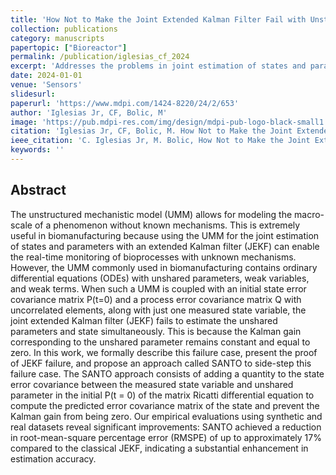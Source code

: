 ```yaml
---
title: 'How Not to Make the Joint Extended Kalman Filter Fail with Unstructured Mechanistic Models'
collection: publications
category: manuscripts
papertopic: ["Bioreactor"]
permalink: /publication/iglesias_cf_2024
excerpt: 'Addresses the problems in joint estimation of states and parameters with an extended Kalman filter.'
date: 2024-01-01
venue: 'Sensors'
slidesurl:
paperurl: 'https://www.mdpi.com/1424-8220/24/2/653'
author: 'Iglesias Jr, CF, Bolic, M'
image: 'https://pub.mdpi-res.com/img/design/mdpi-pub-logo-black-small1.svg?da3a8dcae975a41c?1732615622'
citation: 'Iglesias Jr, CF, Bolic, M. How Not to Make the Joint Extended Kalman Filter Fail with Unstructured Mechanistic Models. Sensors, 2024.'
ieee_citation: 'C. Iglesias Jr, M. Bolic, How Not to Make the Joint Extended Kalman Filter Fail with Unstructured Mechanistic Models, Sensors, vol. 24, no. 2, pp. 653, 2024.'
keywords: ''
---
```


## Abstract

The unstructured mechanistic model (UMM) allows for modeling the macro-scale of a phenomenon without known mechanisms. This is extremely useful in biomanufacturing because using the UMM for the joint estimation of states and parameters with an extended Kalman filter (JEKF) can enable the real-time monitoring of bioprocesses with unknown mechanisms. However, the UMM commonly used in biomanufacturing contains ordinary differential equations (ODEs) with unshared parameters, weak variables, and weak terms. When such a UMM is coupled with an initial state error covariance matrix P(t=0) and a process error covariance matrix Q with uncorrelated elements, along with just one measured state variable, the joint extended Kalman filter (JEKF) fails to estimate the unshared parameters and state simultaneously. This is because the Kalman gain corresponding to the unshared parameter remains constant and equal to zero. In this work, we formally describe this failure case, present the proof of JEKF failure, and propose an approach called SANTO to side-step this failure case. The SANTO approach consists of adding a quantity to the state error covariance between the measured state variable and unshared parameter in the initial P(t = 0) of the matrix Ricatti differential equation to compute the predicted error covariance matrix of the state and prevent the Kalman gain from being zero. Our empirical evaluations using synthetic and real datasets reveal significant improvements: SANTO achieved a reduction in root-mean-square percentage error (RMSPE) of up to approximately 17% compared to the classical JEKF, indicating a substantial enhancement in estimation accuracy.
